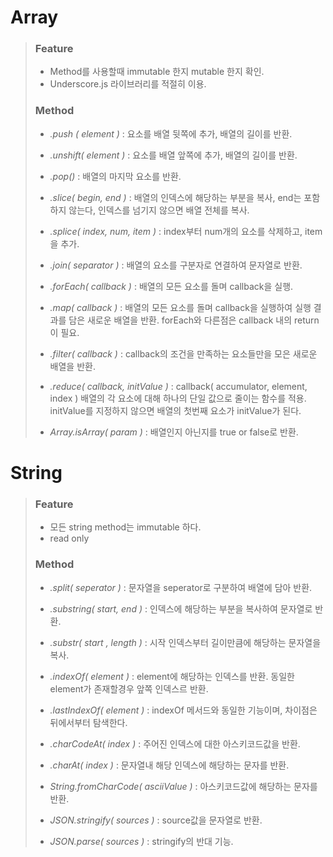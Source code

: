# Array

> ### Feature
>
> - Method를 사용할때 immutable 한지 mutable 한지 확인.
> - Underscore.js 라이브러리를 적절히 이용.
>
> 
>
> ### Method 
>
> - *.push ( element )*  :  요소를 배열 뒷쪽에 추가, 배열의 길이를 반환.
>
> - *.unshift( element )*  :  요소를 배열 앞쪽에 추가, 배열의 길이를 반환.
>
> - *.pop()*  :  배열의 마지막 요소를 반환.
>
> - *.slice( begin, end )*  :  배열의 인덱스에 해당하는 부분을 복사, end는 포함하지 않는다, 인덱스를 넘기지 않으면 배열 전체를 복사.
>
> - *.splice( index, num, item )*  :  index부터 num개의 요소를 삭제하고, item을 추가.
>
> - *.join( separator )*  :  배열의 요소를 구분자로 연결하여 문자열로 반환.
>
> - *.forEach( callback )*  :  배열의 모든 요소를 돌며 callback을 실행.
>
> - *.map( callback )*  :  배열의 모든 요소를 돌며 callback을 실행하여 실행 결과를 담은 새로운 배열을 반환. forEach와 다른점은 callback 내의 return 이 필요.
>
> - *.filter( callback )*  :  callback의 조건을 만족하는 요소들만을 모은 새로운 배열을 반환.
>
> - *.reduce( callback, initValue )*  :  callback( accumulator, element, index ) 배열의 각 요소에 대해 하나의 단일 값으로 줄이는 함수를 적용. initValue를 지정하지 않으면 배열의 첫번째 요소가 initValue가 된다.
>
> - *Array.isArray( param )*  :  배열인지 아닌지를 true or false로 반환.
>
>   



# String

> ### Feature
>
> - 모든 string method는 immutable 하다.
> - read only
>
> 
>
> ### Method
>
> - *.split( seperator )*  :  문자열을 seperator로 구분하여 배열에 담아 반환.
>
> - *.substring( start, end )*  :  인덱스에 해당하는 부분을 복사하여 문자열로 반환.
>
> - *.substr( start , length )*  :  시작 인덱스부터 길이만큼에 해당하는 문자열을 복사.
>
> - *.indexOf( element )*  :  element에 해당하는 인덱스를 반환. 동일한 element가 존재할경우 앞쪽 인덱스르 반환.
>
> - *.lastIndexOf( element )*  :  indexOf 메서드와 동일한 기능이며, 차이점은 뒤에서부터 탐색한다.
>
> - *.charCodeAt( index )*  :  주어진 인덱스에 대한 아스키코드값을 반환.
>
> - *.charAt( index )*  :  문자열내 해당 인덱스에 해당하는 문자를 반환.
>
> - *String.fromCharCode( asciiValue )*  :  아스키코드값에 해당하는 문자를 반환.
>
> - *JSON.stringify( sources )*  :  source값을 문자열로 반환.
>
> - *JSON.parse( sources )*  :  stringify의 반대 기능.
>  
